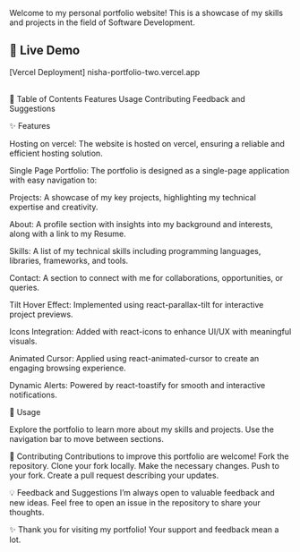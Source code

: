 Welcome to my personal portfolio website! This is a showcase of my skills and projects in the field of Software Development.

## 🔗 Live Demo
[Vercel Deployment] nisha-portfolio-two.vercel.app

<br/>
📑 Table of Contents
Features
Usage
Contributing
Feedback and Suggestions

✨ Features

Hosting on vercel: The website is hosted on vercel, ensuring a reliable and efficient hosting solution.

Single Page Portfolio: The portfolio is designed as a single-page application with easy navigation to:

Projects: A showcase of my key projects, highlighting my technical expertise and creativity.

About: A profile section with insights into my background and interests, along with a link to my Resume.

Skills: A list of my technical skills including programming languages, libraries, frameworks, and tools.

Contact: A section to connect with me for collaborations, opportunities, or queries.

Tilt Hover Effect: Implemented using react-parallax-tilt for interactive project previews.

Icons Integration: Added with react-icons to enhance UI/UX with meaningful visuals.

Animated Cursor: Applied using react-animated-cursor to create an engaging browsing experience.

Dynamic Alerts: Powered by react-toastify for smooth and interactive notifications.

🚀 Usage

Explore the portfolio to learn more about my skills and projects. Use the navigation bar to move between sections.

🤝 Contributing
Contributions to improve this portfolio are welcome!
Fork the repository.
Clone your fork locally.
Make the necessary changes.
Push to your fork.
Create a pull request describing your updates.

💡 Feedback and Suggestions
I’m always open to valuable feedback and new ideas. Feel free to open an issue in the repository to share your thoughts.

✨ Thank you for visiting my portfolio! Your support and feedback mean a lot.